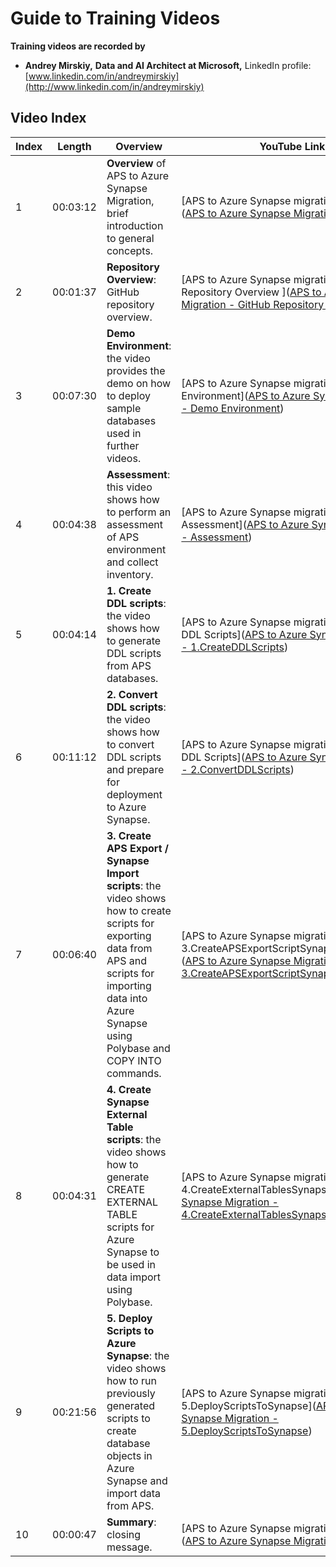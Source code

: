 # **Guide to Training Videos** 

**Training videos are recorded by**

- **Andrey Mirskiy,** **Data and AI Architect at Microsoft,** LinkedIn profile: [www.linkedin.com/in/andreymirskiy](http://www.linkedin.com/in/andreymirskiy)



## **Video Index**

| **Index** | **Length** | **Overview**                                                 | **YouTube Link**                                             |
| --------- | ---------- | ------------------------------------------------------------ | ------------------------------------------------------------ |
| 1         | 00:03:12   | **Overview** of APS to Azure Synapse Migration, brief introduction to general concepts. | [APS to Azure Synapse migration - Overview]([APS to Azure Synapse Migration - Overview](https://www.youtube.com/watch?v=DFP5wxjMueE&list=PLTPqkIPx9Hx8-dxWWv9Wyup2RQMMa6lHx&index=1)) |
| 2         | 00:01:37   | **Repository Overview**: GitHub repository overview.         | [APS to Azure Synapse migration - GitHub Repository Overview ]([APS to Azure Synapse Migration - GitHub Repository Overview](https://www.youtube.com/watch?v=EIPuNAVaH9A&list=PLTPqkIPx9Hx8-dxWWv9Wyup2RQMMa6lHx&index=2)) |
| 3         | 00:07:30   | **Demo Environment**: the video provides the demo on how to deploy sample databases used in further videos. | [APS to Azure Synapse migration - Demo Environment]([APS to Azure Synapse Migration - Demo Environment](https://www.youtube.com/watch?v=FpB2lP3DMYo&list=PLTPqkIPx9Hx8-dxWWv9Wyup2RQMMa6lHx&index=3)) |
| 4         | 00:04:38   | **Assessment**: this video shows how to perform an assessment of APS environment and collect inventory. | [APS to Azure Synapse migration - Assessment]([APS to Azure Synapse Migration - Assessment](https://www.youtube.com/watch?v=Orvzo_TWnhA&list=PLTPqkIPx9Hx8-dxWWv9Wyup2RQMMa6lHx&index=4)) |
| 5         | 00:04:14   | **1. Create DDL scripts**: the video shows how to generate DDL scripts from APS databases. | [APS to Azure Synapse migration - 1. Create DDL Scripts]([APS to Azure Synapse Migration - 1.CreateDDLScripts](https://www.youtube.com/watch?v=lllKU0f5uN4&list=PLTPqkIPx9Hx8-dxWWv9Wyup2RQMMa6lHx&index=5)) |
| 6         | 00:11:12   | **2. Convert DDL scripts**: the video shows how to convert DDL scripts and prepare for deployment to Azure Synapse. | [APS to Azure Synapse migration - 2. Convert DDL Scripts]([APS to Azure Synapse Migration - 2.ConvertDDLScripts](https://www.youtube.com/watch?v=3RI9Vw_3m1Y&list=PLTPqkIPx9Hx8-dxWWv9Wyup2RQMMa6lHx&index=6)) |
| 7         | 00:06:40   | **3. Create APS Export / Synapse Import scripts**: the video shows how to create scripts for exporting data from APS and scripts for importing data into Azure Synapse using Polybase and COPY INTO commands. | [APS to Azure Synapse migration - 3.CreateAPSExportScriptSynapseImportScript]([APS to Azure Synapse Migration - 3.CreateAPSExportScriptSynapseImportScript](https://www.youtube.com/watch?v=BcG3LNkKg28&list=PLTPqkIPx9Hx8-dxWWv9Wyup2RQMMa6lHx&index=7)) |
| 8         | 00:04:31   | **4. Create Synapse External Table scripts**: the video shows how to generate CREATE EXTERNAL TABLE scripts for Azure Synapse to be used in data import using Polybase. | [APS to Azure Synapse migration - 4.CreateExternalTablesSynapse]([APS to Azure Synapse Migration - 4.CreateExternalTablesSynapse](https://www.youtube.com/watch?v=Sq7DdogjUlg&list=PLTPqkIPx9Hx8-dxWWv9Wyup2RQMMa6lHx&index=8)) |
| 9         | 00:21:56   | **5. Deploy Scripts to Azure Synapse**: the video shows how to run previously generated scripts to create database objects in Azure Synapse and import data from APS. | [APS to Azure Synapse migration - 5.DeployScriptsToSynapse]([APS to Azure Synapse Migration - 5.DeployScriptsToSynapse](https://www.youtube.com/watch?v=oorsuHHs7Ls&list=PLTPqkIPx9Hx8-dxWWv9Wyup2RQMMa6lHx&index=9)) |
| 10        | 00:00:47   | **Summary**: closing message.                                | [APS to Azure Synapse migration - Summary]([APS to Azure Synapse Migration - Summary](https://www.youtube.com/watch?v=BUdF9Q8IJqs&list=PLTPqkIPx9Hx8-dxWWv9Wyup2RQMMa6lHx&index=10)) |

